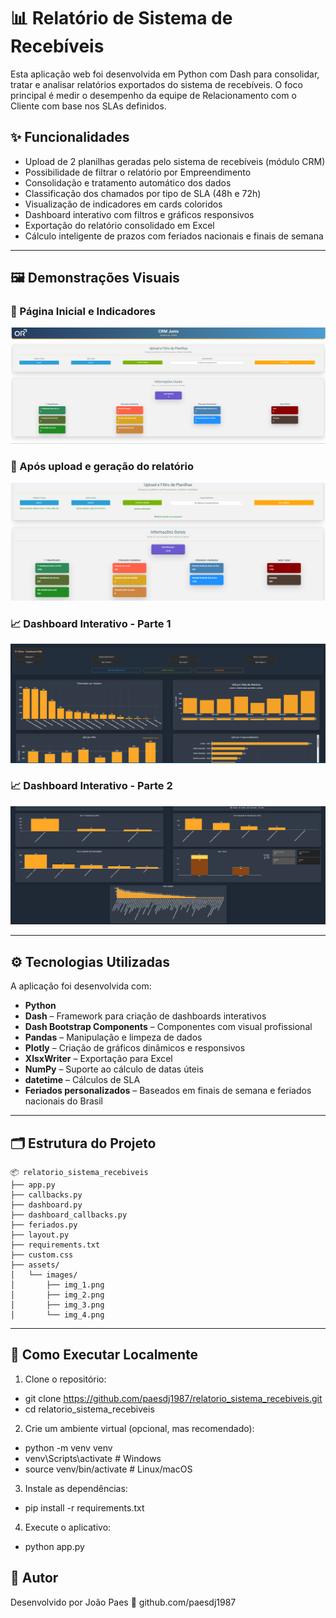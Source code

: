 # 📊 Relatório de Sistema de Recebíveis

Esta aplicação web foi desenvolvida em Python com Dash para consolidar, tratar e analisar relatórios exportados do sistema de recebíveis. O foco principal é medir o desempenho da equipe de Relacionamento com o Cliente com base nos SLAs definidos.

## ✨ Funcionalidades

- Upload de 2 planilhas geradas pelo sistema de recebíveis (módulo CRM)
- Possibilidade de filtrar o relatório por Empreendimento
- Consolidação e tratamento automático dos dados
- Classificação dos chamados por tipo de SLA (48h e 72h)
- Visualização de indicadores em cards coloridos
- Dashboard interativo com filtros e gráficos responsivos
- Exportação do relatório consolidado em Excel
- Cálculo inteligente de prazos com feriados nacionais e finais de semana

---

## 🖼️ Demonstrações Visuais

### 📌 Página Inicial e Indicadores
![img_1](assets/images/img_1.png)

### 📌 Após upload e geração do relatório
![img_2](assets/images/img_2.png)

### 📈 Dashboard Interativo - Parte 1
![img_3](assets/images/img_3.png)

### 📈 Dashboard Interativo - Parte 2
![img_4](assets/images/img_4.png)

---

## ⚙️ Tecnologias Utilizadas

A aplicação foi desenvolvida com:

- **Python**
- **Dash** – Framework para criação de dashboards interativos
- **Dash Bootstrap Components** – Componentes com visual profissional
- **Pandas** – Manipulação e limpeza de dados
- **Plotly** – Criação de gráficos dinâmicos e responsivos
- **XlsxWriter** – Exportação para Excel
- **NumPy** – Suporte ao cálculo de datas úteis
- **datetime** – Cálculos de SLA
- **Feriados personalizados** – Baseados em finais de semana e feriados nacionais do Brasil

---

## 🗂️ Estrutura do Projeto

```text
📦 relatorio_sistema_recebiveis
├── app.py
├── callbacks.py
├── dashboard.py
├── dashboard_callbacks.py
├── feriados.py
├── layout.py
├── requirements.txt
├── custom.css
├── assets/
│   └── images/
│       ├── img_1.png
│       ├── img_2.png
│       ├── img_3.png
│       └── img_4.png
```
---

## 🏁 Como Executar Localmente

1. Clone o repositório:

- git clone https://github.com/paesdj1987/relatorio_sistema_recebiveis.git
- cd relatorio_sistema_recebiveis

2. Crie um ambiente virtual (opcional, mas recomendado):

- python -m venv venv
- venv\Scripts\activate  # Windows
- source venv/bin/activate  # Linux/macOS

3. Instale as dependências:

- pip install -r requirements.txt

4. Execute o aplicativo:

- python app.py

## 👤 Autor
Desenvolvido por João Paes
🔗 github.com/paesdj1987
